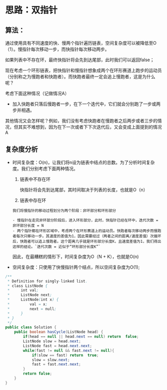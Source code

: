 # 思路：双指针

## 算法：

通过使用具有不同速度的快、慢两个指针遍历链表，空间复杂度可以被降低至O（1）。慢指针每次移动一步，而快指针每次移动两步。

如果列表中不存在环，最终快指针将会先到达尾部，此时我们可以返回false；

现在考虑一个环形链表，把快指针和慢指针想象成两个在环形赛道上跑步的运动员（分别称之为慢跑者和快跑者）。而快跑者最终一定会追上慢跑者，这是为什么呢？

考虑下面这种情况（记做情况A）

- 加入快跑者只落后慢跑者一步，在下一个迭代中，它们就会分别跑了一步或两步并相遇。

其他情况又会怎样呢？例如，我们没有考虑快跑者在慢跑者之后两步或者三步的情况，但其实不难想到，因为在下一次或者下下次迭代后，又会变成上面提到的情况A



## 复杂度分析

- 时间复杂度：O(n)，让我们将n设为链表中结点的总数。为了分析时间复杂度。我们分别考虑下面两种情况。

   1. 链表中不存在环

      快指针将会先到达尾部，其时间取决于列表的长度，也就是O（n）

  	2. 链表中存在环

      我们将慢指针的移动过程划分为两个阶段：非环部分和环形部分

      - 慢指针在走完非环部分阶段后，进入环形部分，此时，快指针已经在环中，迭代次数 = 非环部分长度 = N
      - 两个指针都在环形区域中，考虑两个在环形赛道上的运动员。快跑者每次移动两步而慢跑者每次只移动一步。其速度的差值为1，因此需要经过（两者之间的距离/速度差值）次循环后，快跑者可以追上慢跑者。这个距离几乎就是环形部分长度K，且速度差值为1，我们得出这样的结论。`迭代次数 = 近似于“环形部分长度K”`

  因此，在最糟糕的情形下，时间复杂度为O（N + K），也就是O(n)

- 空间复杂度：只使用了快慢指针两个结点，所以空间复杂度为O(1);

```java
/**
 * Definition for singly-linked list.
 * class ListNode {
 *     int val;
 *     ListNode next;
 *     ListNode(int x) {
 *         val = x;
 *         next = null;
 *     }
 * }
 */
public class Solution {
    public boolean hasCycle(ListNode head) {
        if(head == null || head.next == null) return  false;
        ListNode slow = head.next;
        ListNode fast = head.next.next;
        while(fast != null && fast.next != null){
            if(slow == fast) return  true;
            slow = slow.next;
            fast = fast.next.next;
        }
        return false;
    }
}
```

